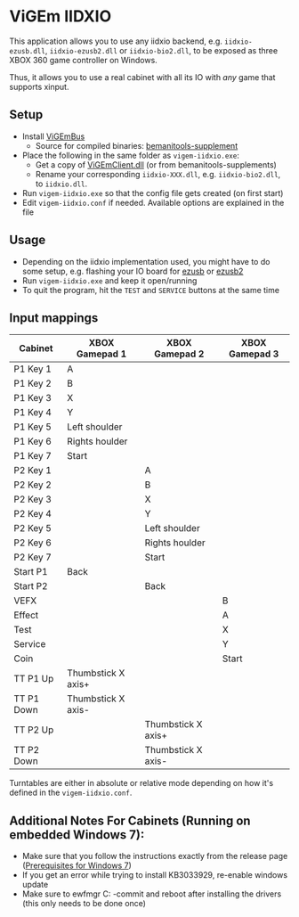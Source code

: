 # ViGEm IIDXIO
This application allows you to use any iidxio backend, e.g. `iidxio-ezusb.dll`, `iidxio-ezusb2.dll`
or `iidxio-bio2.dll`, to be exposed as three XBOX 360 game controller on Windows.

Thus, it allows you to use a real cabinet with all its IO with *any* game that supports xinput.

## Setup
* Install [ViGEmBus](https://github.com/ViGEm/ViGEmBus/releases)
  * Source for compiled binaries: [bemanitools-supplement](https://dev.s-ul.eu/djhackers/bemanitools-supplement)
* Place the following in the same folder as `vigem-iidxio.exe`:
  * Get a copy of [ViGEmClient.dll](https://bin.jvnv.net/file/ZgMJK/ViGEmClient.zip) (or from bemanitools-supplements)
  * Rename your corresponding `iidxio-XXX.dll`, e.g. `iidxio-bio2.dll`, to `iidxio.dll`.
* Run `vigem-iidxio.exe` so that the config file gets created (on first start)
* Edit `vigem-iidxio.conf` if needed. Available options are explained in the file

## Usage
* Depending on the iidxio implementation used, you might have to do some setup, e.g. flashing your
IO board for [ezusb](../iidxhook/iidxio-ezusb.md#setup) or
[ezusb2](../iidxhook/iidxio-ezusb2.md#setup)
* Run `vigem-iidxio.exe` and keep it open/running
* To quit the program, hit the `TEST` and `SERVICE` buttons at the same time

## Input mappings
| Cabinet    | XBOX Gamepad 1     | XBOX Gamepad 2     | XBOX Gamepad 3     |
|------------|--------------------|--------------------|--------------------|
| P1 Key 1   | A                  |                    |                    |
| P1 Key 2   | B                  |                    |                    |
| P1 Key 3   | X                  |                    |                    |
| P1 Key 4   | Y                  |                    |                    |
| P1 Key 5   | Left shoulder      |                    |                    |
| P1 Key 6   | Rights houlder     |                    |                    |
| P1 Key 7   | Start              |                    |                    |
| P2 Key 1   |                    | A                  |                    |
| P2 Key 2   |                    | B                  |                    |
| P2 Key 3   |                    | X                  |                    |
| P2 Key 4   |                    | Y                  |                    |
| P2 Key 5   |                    | Left shoulder      |                    |
| P2 Key 6   |                    | Rights houlder     |                    |
| P2 Key 7   |                    | Start              |                    |
| Start P1   | Back               |                    |                    |
| Start P2   |                    | Back               |                    |
| VEFX       |                    |                    | B                  |
| Effect     |                    |                    | A                  |
| Test       |                    |                    | X                  |
| Service    |                    |                    | Y                  |
| Coin       |                    |                    | Start              |
| TT P1 Up   | Thumbstick X axis+ |                    |                    |
| TT P1 Down | Thumbstick X axis- |                    |                    |
| TT P2 Up   |                    | Thumbstick X axis+ |                    |
| TT P2 Down |                    | Thumbstick X axis- |                    |

Turntables are either in absolute or relative mode depending on how it's defined in the
`vigem-iidxio.conf`.

## Additional Notes For Cabinets (Running on embedded Windows 7):
* Make sure that you follow the instructions exactly from the release page
([Prerequisites for Windows 7](https://github.com/ViGEm/ViGEmBus/wiki/Prerequisites-for-Windows-7))
* If you get an error while trying to install KB3033929, re-enable windows update
* Make sure to ewfmgr C: -commit and reboot after installing the drivers (this only needs to be
done once)

